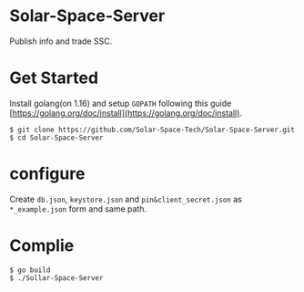 # Solar-Space-Server  
Publish info and trade SSC.  
# Get Started  
Install golang(on 1.16) and setup `GOPATH` following this guide [https://golang.org/doc/install](https://golang.org/doc/install).  
```
$ git clone https://github.com/Solar-Space-Tech/Solar-Space-Server.git  
$ cd Solar-Space-Server  
```
# configure
Create `db.json`, `keystore.json` and `pin&client_secret.json` as `*_example.json` form and same path.  
# Complie
```
$ go build
$ ./Sollar-Space-Server
```